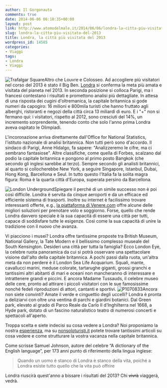 ```yaml
---
author: Il Gorgonauta
comments: true
date: 2014-06-06 06:10:35+00:00
layout: post
link: http://www.atomodelmale.it/2014/06/06/londra-la-citta-piu-visitata-del-2013/
slug: londra-la-citta-piu-visitata-del-2013
title: Londra, la città più visitata del 2013
wordpress_id: 14585
categories:
- Viaggi
tags:
- Londra
- Viaggi
---
```


![Trafalgar Square](http://www.atomodelmale.it/wp-content/uploads/2012/08/Trafalgar-Square-2-300x128.jpg)Altro che Louvre e Colosseo. Ad accogliere più visitatori nel corso del 2013 è stato il Big Ben. [Londra](http://www.atomodelmale.it/2012/08/31/londra-in-3-giorni-parte-i/) si conferma la meta più amata e visitata del pianeta nel 2013. In seconda posizione si colloca Parigi, ma i francesi contestano i risultati e promettono analisi più dettagliate. In attesa di una risposta dei cugini d'oltremanica, la capitale britannica si gode numeri da capogiro: 16 milioni e 800mila turisti che hanno fruttato agli alberghi, ristoranti e negozi della città circa 13 miliardi di euro. E i "+" non si fermano qui: i visitatori, rispetto al 2012, sono cresciuti del 14%, un incremento sorprendente, tenendo conto che solo l'anno prima Londra aveva ospitato le Olimpiadi.

L'incoronazione arriva direttamente dall'Office for National Statistics, l'istituto nazionale di analisi britannica. Non tutti però sono d'accordo. Il sindaco di Parigi, Anne Hidalgo, fa sapere: "Analizzeremo le cifre, ma ci sembrano fantasiose". Altre classifiche, come quella di Forbes, scalzano dal podio la capitale britannica e pongono al primo posto Bangkok (che secondo gli inglesi sarebbe al terzo). Sempre secondo gli analisti britannici, al quarto si collocherebbe New York, a seguire Singapore, Istanbul, Dubai, Hong Kong, Barcellona e Seul. In tutto questo l'Italia fa la solita magra figura: Roma è la quarta città d'Europa, superata persino da Barcellona.

![London Underground](http://www.atomodelmale.it/wp-content/uploads/2012/08/London-Underground-300x129.jpg)Spiegare il perché di un simile successo non è poi così difficile. Londra è servita da cinque aeroporti e da un efficace ed efficiente sistema di trasporti. Inoltre su internet è facilissimo trovare interessanti offerte, e.g., [la piattaforma di Venere.com](http://www.venere.com/it/regno-unito/londra/) offre alcune delle migliori soluzioni per prenotare volo e soggiorno. Forse, quello che rende Londra davvero speciale è la sua capacità di essere una città per tutti, capace di soddisfare tutte le esigenze. Così come la sua capacità di unire la tradizione con il nuovo che avanza.

Vi piacciono i musei? Londra offre tantissime proposte tra British Museum, National Gallery, la Tate Modern e il bellissimo complesso museale del South Kensington. Desideri una città per tutta la famiglia? Ecco London Eye, la celebre ruota panoramica da cui si potrà osservare una spettacolare visione dall'alto della capitale britannica. A pochi passi dalla ruota, un'altra meta da non perdere è il London Sea Life Acquarium. Squali, mante, cavallucci marini, meduse colorate, tartarughe giganti, grossi granchi e tantissimi altri abitanti di mari e oceani non mancheranno di interessare e intrattenere grandi e piccini. E ancora Madame Tussauds, il celebre museo delle cere, pronto ad attirare i piccoli visitatori con le sue famosissime nonché fedeli riproduzioni di attori, cantanti e sportivi.
![P1070833](http://www.atomodelmale.it/wp-content/uploads/2012/08/P1070833-300x225.jpg)Ancora non siete convinti? Amate il verde e cinguettio degli uccelli? Londra è pronta a deliziarvi con oltre una ventina di parchi e giardini botanici. Dal Green park, elevato al grado di Parco Reale da Carlo II d'Inghilterra nel 1668, a Hyde park, dotato di un fascino naturalistico teatro di numerosi concerti e spettacoli all'aperto.

Troppa scelta e siete indecisi su cosa vedere a Londra? Noi proponiamo la nostra [esperienza](http://www.atomodelmale.it/2012/08/31/londra-in-3-giorni-parte-i/), ma su [nonsoloturisti.it](http://nonsoloturisti.it/?s=londra) potete trovare tantissimi articoli su cosa vedere e come strutturare la vostra vacanza nella capitale britannica.

Come scrisse Samuel Johnson, autore del celebre “A dictionary of the English language”, per 173 anni punto di riferimento della lingua inglese:



<blockquote>Quando un uomo è stanco di Londra è stanco della vita, poiché a Londra esiste tutto quello che la vita può offrire</blockquote>



Londra riuscirà quest'anno a bissare i risultati del 2013? Chi <del>vivrà</del> viaggerà, vedrà.
